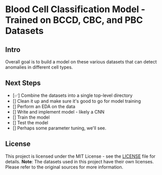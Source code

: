 # Blood Cell Classification Model - Trained on BCCD, CBC, and PBC Datasets

## Intro
Overall goal is to build a model on these various datasets that can detect anomalies in different cell types.

## Next Steps
- [✅] Combine the datasets into a single top-level directory
- [] Clean it up and make sure it's good to go for model training
- [] Perform an EDA on the data
- [] Write and implement model - likely a CNN
- [] Train the model
- [] Test the model
- [] Perhaps some parameter tuning, we'll see.

## License
This project is licensed under the MIT License - see the [LICENSE](LICENSE) file for details.
**Note**: The datasets used in this project have their own licenses. Please refer to the original sources for more information.

